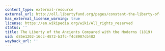 ```yaml
---
content_type: external-resource
external_url: http://oll.libertyfund.org/pages/constant-the-liberty-of-ancients-compared-with-that-of-moderns-1819?q=benjamin+constant
has_external_license_warning: true
license: https://en.wikipedia.org/wiki/All_rights_reserved
status: ''
title: The Liberty of the Ancients Compared with the Moderns (1819)
uid: d85e1202-16cc-4872-b3fc-f4c8907cb482
wayback_url: ''
---
```

